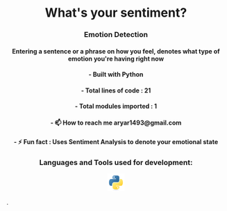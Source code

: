 <h1 align="center">What's your sentiment?</h1>
<h3 align="center">Emotion Detection</h3>
<h4 align="center">Entering a sentence or a phrase on how you feel, denotes what type of emotion you're having right now</h4>

<h4 align="center"> - Built with Python</h4>
<h4 align="center"> - Total lines of code : 21 </h4>
<h4 align="center"> - Total modules imported : 1 </h4>
<h4 align="center"> - 📫 How to reach me aryar1493@gmail.com </h4>
<h4 align="center"> - ⚡ Fun fact : Uses Sentiment Analysis to denote your emotional state </h4>


<h3 align="center">Languages and Tools used for development:</h3>
<p align="center"> <a href="https://www.python.org" target="_blank" rel="noreferrer"> <img src="https://raw.githubusercontent.com/devicons/devicon/master/icons/python/python-original.svg" alt="python" width="40" height="40"/> </a> </p>.
